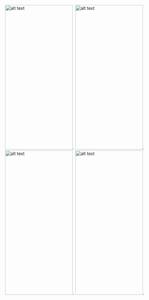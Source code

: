 <img src="https://user-images.githubusercontent.com/95762073/235948043-e7f9719e-dcf1-4dfd-a0ae-59f25dec44ba.png" alt="alt text" width="220" height="470">.         <img src="https://user-images.githubusercontent.com/95762073/235948170-3f67ee8e-2849-441d-8029-56900cca6592.png" alt="alt text" width="220" height="470">. <img src="https://user-images.githubusercontent.com/95762073/235948284-694d820a-2562-454a-b96c-de1975e8a85f.png" alt="alt text" width="220" height="470">. <img src="https://user-images.githubusercontent.com/95762073/235948309-1c3ce0b6-9d85-4429-8449-5d894873252a.png" alt="alt text" width="220" height="470">.

